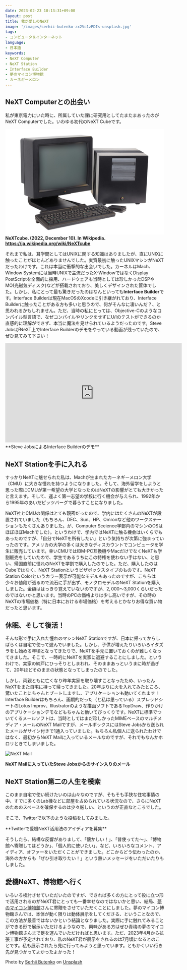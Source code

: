 ```yaml
---
date: 2023-02-23 10:13:31+09:00
layout: post
title: 我が愛しのNeXT
image: '/images/serhii-butenko-zx2Vc1zPDIs-unsplash.jpg'
tags:
- コンピュータ＆インターネット
language:
- 日本語
keywords:
- NeXT Computer
- NeXT Station
- Interface Builder
- 夢のマイコン博物館
- カーネギーメロン
---
```


## NeXT Computerとの出会い

私が東京電力にいた時に、所属していた課に研究用としてたまたまあったのがNeXT Computerでした。いわゆる初代のNeXT Cubeです。

![NeXT Cube](/images/1620px-NEXT_Cube-IMG_7154.jpg)
**NeXTcube. (2022, December 10). In Wikipedia. https://ja.wikipedia.org/wiki/NeXTcube**

それまで私は、耳学問としてはUNIXに関する知識はありましたが、直にUNIXに触ったことがほとんどありませんでした。実質最初に触ったUNIXマシンがNeXTだったわけです。これは本当に衝撃的な出会いでした。カーネルはMach、Window Systemには当時UNIXで主流だったX-WindowではなくDisplay PostScriptを全面的に採用、ハードウェアも当時としては珍しかったDSPやMO(光磁気ディスク)などが搭載されており、美しくデザインされた筐体でした。しかし、私にとって最も驚きだったのはなんといっても**Interface Builder**です。Interface Builderは現在MacOSのXcodeに引き継がれており、Interface Builderに触ったことがある方も多いと思うので、何がそんなに凄いんだ？、と思われるかもしれません。ただ、当時の私にとっては、Objective-Cのようなコンパイル型言語で、なぜコンパイルやリンクをせずにU/Iのテストができるのか直感的に理解ができず、本当に魔法を見せられているようだったのです。Steve JobsがNeXT上でInterface Builderのデモをやっている動画が残っていたので、ぜひ見てみて下さい！

<iframe width="560" height="315" src="https://www.youtube.com/embed/dl0CbKYUFTY" title="YouTube video player" frameborder="0" allow="accelerometer; autoplay; clipboard-write; encrypted-media; gyroscope; picture-in-picture; web-share" allowfullscreen></iframe>
**Steve JobsによるInterface Builderのデモ**

## NeXT Stationを手に入れる

すっかりNeXTに魅せられた私は、Machが生まれたカーネギーメロン大学（CMU）に大きな憧れを持つようになりました。そして、海外留学をしようと思った際にCMUが第一希望の大学となったのはNeXTの影響がとても大きかったと言えます。そして、運よく第一志望の学校に行く機会が与えられ、1992年から1995年のあいだピッツバーグで暮らすことになりました。

NeXT社とCMUの関係はとても親密だったので、学内にはたくさんのNeXTが設置されていました（もちろん、DEC、Sun、HP、Omronなど他のワークステーションもたくさんありました。が、Computer Sceience学部内のマシンのOSはほぼほぼMachでした）。というわけで、学内ではNeXTに触る機会はいくらでもあったのですが、「自分でNeXTを所有したい」という気持ちが次第に強まっていったのです。アメリカの大学の多くは大きなディスカウントでコンピュータを学生に販売しています。幸いCMUではIBM-PC互換機やMacだけでなくNeXTも学割販売をしていたので、学生であるうちにこの特権を使わない手はない、と思い、帰国直前に憧れのNeXTを学割で購入したのでした。ただ、購入したのはCubeではなく、NeXT Stationというピザボックスタイプのものです。NeXT Station Colorというカラー表示が可能なモデルもあったのですが、こちらは少々お値段が張るので流石に手が出ず、モノクロモデルのNeXT Stationを購入しました。金額ははっきり覚えていないのですが、$2,000〜$3,000くらいだったのではないかと思います。当時のPCの価格よりは少し高いですが、その時のNeXTの市場価格（特に日本における市場価格）を考えるとかなりお得な買い物だったと思います。

## 休眠、そして復活！

そんな形で手に入れた憧れのマシンNeXT Stationですが、日本に帰ってからしばらくは自宅で使って遊んでいました。しかし、子供が増えたりいろいろイタズラをし始める年頃となってきたりで、NeXTを手元に置いておくのが難しくなってきました。そこで、一時的にNeXTを実家に退避することにしました。というわけで、実家の納戸にひっそりとしまわれ、そのままあっというまに時が過ぎて、20年ほどそのままの状態となってしまったのでした。

しかし、両親ともに亡くなり昨年実家を取り壊すことなったため、いったんNeXTをまた自宅に持って帰ってきました。20年ぶりに火を入れてみたところ、驚いたことにちゃんとブートしますし、アプリケーションも動いてくれます！　Interface Builderはもちろん、画期的だった（と私は思っている）スプレッドシートのLotus Improv、Illustratorのような描画ソフトであるTopDraw、作りかけのアプリケーションデモなどもちゃんと動いてびっくりです。NeXTに標準でついてくるメールソフトは、当時としてはまだ珍しかったMIMEベースのマルチメディア・メールのNeXT Mailですが、メールボックスにはSteve Jobsから送られたメールがサイン付きで1通入っていました。もちろん私個人に送られたわけではなく、最初からNeXT Mailに入っているメールなのですが、それでもなんかホロリときてしまいました。

![NeXT Mail]({{site.baseurl}}/images/IMG_9695.jpg)

**NeXT Mailに入っていたSteve Jobsからのサイン入りのメール**

## NeXT Station第二の人生を模索

このまま自宅で使い続けたいのは山々なのですが、そもそも手狭な住宅事情の中、すでに多くのLab機などに部屋を占められている状況なので、さらにNeXTのためのスペースを確保するのは少々厳しい、というのが正直なところでした。

そこで、Twitterで以下のような投稿をしてみました。

<blockquote class="twitter-tweet" data-conversation="none"><a href="https://twitter.com/motonori_shindo/status/1622379485382451200?s=20"></a></blockquote>
<script async="" src="//platform.twitter.com/widgets.js" charset="utf-8"></script>
**Twitterで愛機NeXT活用法のアイディアを募集**

そうしたら、結構な反響がありまして、「懐かしい！」、「昔使ってた〜」、「博物館へ寄贈してはどうか」、「個人的に使いたい」、など、いろいろなコメント、アイディア、オファーをいただくことができました。どこからどう伝わったのか、海外の方からも「ぜひ引き取りたい！」という熱いメッセージをいただいたりもしました。

## 愛機NeXT、博物館へ行く

いろいろ検討させていただいたのですが、できれば多くの方にとって役に立つ形で活用されるのがNeXT君にとっても一番幸せなのではないかと思い、結局、[夢のマイコン博物館](https://www.gijyutu-shounen.co.jp/Library/museum/index.html)さんに寄贈をさせていただくことにしました。夢のマイコン博物館さんでは、本体が動く限りは動体展示をしてくださる、ということなので、この方法が最善ではないかという結論となりました。実際に手に触れてみることができる形で展示いただけるようなので、興味がある方はぜひ青梅の夢のマイコン博物館さんまで足を運んでいただければと思います。ただ、2023年4月から拡張工事が予定されており、私のNeXT君が展示をされるのは7月頃になるとのことです。私も展示されたら見に行ってみようと思っています。ともかくいい行き先が見つかってよかったよかった！

Photo by [Serhii Butenko](https://unsplash.com/@serejahh?utm_source=unsplash&utm_medium=referral&utm_content=creditCopyText) on [Unsplash](https://unsplash.com/s/photos/next-computer?utm_source=unsplash&utm_medium=referral&utm_content=creditCopyText)
